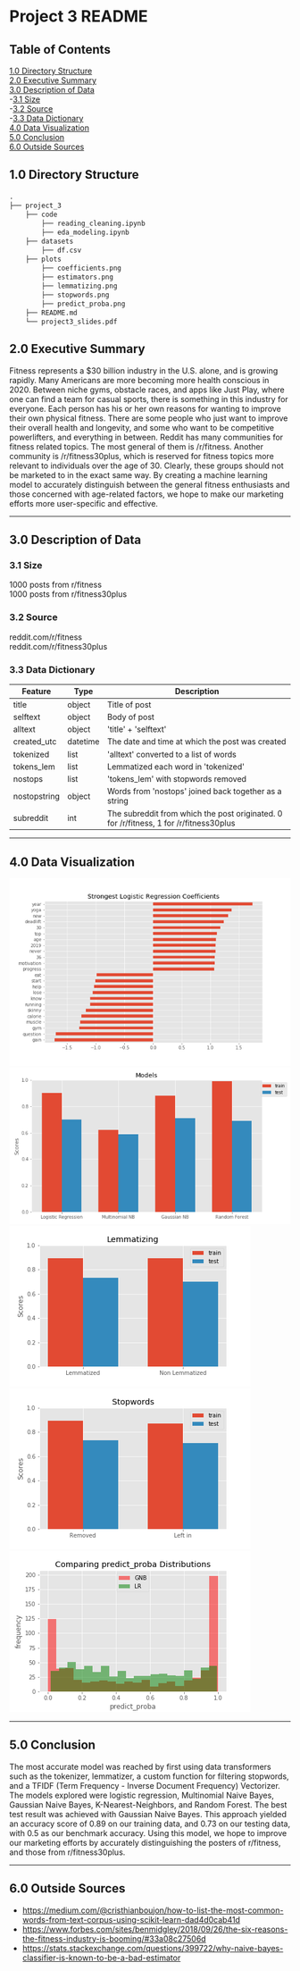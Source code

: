 # Project 3 README

## Table of Contents
[1.0 Directory Structure](#10-Directory-Structure)<br>
[2.0 Executive Summary](#20-Executive-Summary)<br>
[3.0 Description of Data](#30-Description-of-Data)<br>
-[3.1 Size](#31-Size)<br>
-[3.2 Source](#32-Source)<br>
-[3.3 Data Dictionary](#33-Data-Dictionary)<br>
[4.0 Data Visualization](#40-Data-Visualization)<br>
[5.0 Conclusion](#50-Conclusion)<br>
[6.0 Outside Sources](#60-Outside-Sources)<br>

## 1.0 Directory Structure

```
.
├── project_3
    ├── code
        ├── reading_cleaning.ipynb
        ├── eda_modeling.ipynb
    ├── datasets
        ├── df.csv
    ├── plots
        ├── coefficients.png
        ├── estimators.png
        ├── lemmatizing.png
        ├── stopwords.png
        ├── predict_proba.png
    ├── README.md
    └── project3_slides.pdf
```

## 2.0 Executive Summary

Fitness represents a $30 billion industry in the U.S. alone, and is growing rapidly. Many Americans are more becoming more health conscious in 2020. Between niche gyms, obstacle races, and apps like Just Play, where one can find a team for casual sports, there is something in this industry for everyone. Each person has his or her own reasons for wanting to improve their own physical fitness. There are some people who just want to improve their overall health and longevity, and some who want to be competitive powerlifters, and everything in between. Reddit has many communities for fitness related topics. The most general of them is /r/fitness. Another community is /r/fitness30plus, which is reserved for fitness topics more relevant to individuals over the age of 30. Clearly, these groups should not be marketed to in the exact same way. By creating a machine learning model to accurately distinguish between the general fitness enthusiasts and those concerned with age-related factors, we hope to make our marketing efforts more user-specific and effective.

---
## 3.0 Description of Data

### 3.1 Size
1000 posts from r/fitness <br>
1000 posts from r/fitness30plus <br>

### 3.2 Source

reddit.com/r/fitness <br>
reddit.com/r/fitness30plus

### 3.3 Data Dictionary

|Feature|Type|Description|
|---|---|---|
|title|object|Title of post|
|selftext|object|Body of post|
|alltext|object|'title' + 'selftext'|
|created_utc|datetime|The date and time at which the post was created|
|tokenized|list|'alltext' converted to a list of words|
|tokens_lem|list|Lemmatized each word in 'tokenized'|
|nostops|list|'tokens_lem' with stopwords removed|
|nostopstring|object|Words from 'nostops' joined back together as a string|
|subreddit|int|The subreddit from which the post originated. 0 for /r/fitness, 1 for /r/fitness30plus|

---
## 4.0 Data Visualization

<img src="./plots/coefficients.png">
<img src="./plots/estimators.png">
<img src="./plots/lemmatizing.png">
<img src="./plots/stopwords.png">
<img src="./plots/predict_proba.png">

---
## 5.0 Conclusion

The most accurate model was reached by first using data transformers such as the tokenizer, lemmatizer, a custom function for filtering stopwords, and a TFIDF (Term Frequency - Inverse Document Frequency) Vectorizer. The models explored were logistic regression, Multinomial Naive Bayes, Gaussian Naive Bayes, K-Nearest-Neighbors, and Random Forest. The best test result was achieved with Gaussian Naive Bayes. This approach yielded an accuracy score of 0.89 on our training data, and 0.73 on our testing data, with 0.5 as our benchmark accuracy. Using this model, we hope to improve our marketing efforts by accurately distinguishing the posters of r/fitness, and those from r/fitness30plus.

---
## 6.0 Outside Sources

- https://medium.com/@cristhianboujon/how-to-list-the-most-common-words-from-text-corpus-using-scikit-learn-dad4d0cab41d
- https://www.forbes.com/sites/benmidgley/2018/09/26/the-six-reasons-the-fitness-industry-is-booming/#33a08c27506d
- https://stats.stackexchange.com/questions/399722/why-naive-bayes-classifier-is-known-to-be-a-bad-estimator